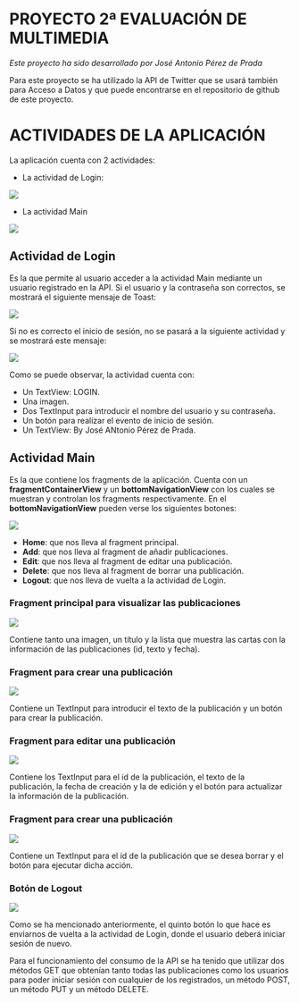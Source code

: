 # PROYECTO 2ª EVALUACIÓN DE MULTIMEDIA
*Este proyecto ha sido desarrollado por José Antonio Pérez de Prada*

Para este proyecto se ha utilizado la API de Twitter que se usará también para Acceso a Datos y que puede encontrarse en el repositorio de github de este proyecto.

# ACTIVIDADES DE LA APLICACIÓN
La aplicación cuenta con 2 actividades:
- La actividad de Login:

![](resourcesReadme/menuLogin.png)

- La actividad Main

![](resourcesReadme/activityMainYhomeFragment.png)

## Actividad de Login
Es la que permite al usuario acceder a la actividad Main mediante un usuario registrado en la API.
Si el usuario y la contraseña son correctos, se mostrará el siguiente mensaje de Toast:

![](resourcesReadme/toastCorrectoMenuLogin.png)

Si no es correcto el inicio de sesión, no se pasará a la siguiente actividad y se mostrará este mensaje:

![](resourcesReadme/toastMenuLogin.png)

Como se puede observar, la actividad cuenta con:
- Un TextView: LOGIN.
- Una imagen.
- Dos TextInput para introducir el nombre del usuario y su contraseña.
- Un botón para realizar el evento de inicio de sesión.
- Un TextView: By José ANtonio Pérez de Prada.

## Actividad Main
Es la que contiene los fragments de la aplicación.
Cuenta con un **fragmentContainerView** y un **bottomNavigationView** con los cuales se muestran y controlan los fragments respectivamente.
En el **bottomNavigationView** pueden verse los siguientes botones:

![](resourcesReadme/bottomNav.png)

- **Home**: que nos lleva al fragment principal.
- **Add**: que nos lleva al fragment de añadir publicaciones.
- **Edit**: que nos lleva al fragment de editar una publicación.
- **Delete**: que nos lleva al fragment de borrar una publicación.
- **Logout**: que nos lleva de vuelta a la actividad de Login.

### Fragment principal para visualizar las publicaciones
![](resourcesReadme/activityMainYhomeFragment.png)

Contiene tanto una imagen, un título y la lista que muestra las cartas con la información de las publicaciones (id, texto y fecha).

### Fragment para crear una publicación
![](resourcesReadme/addFragment.png)

Contiene un TextInput para introducir el texto de la publicación y un botón para crear la publicación.

### Fragment para editar una publicación
![](resourcesReadme/updateFragment.png)

Contiene los TextInput para el id de la publicación, el texto de la publicación, la fecha de creación y la de edición y el botón para actualizar la información de la publicación.

### Fragment para crear una publicación
![](resourcesReadme/deleteFragment.png)

Contiene un TextInput para el id de la publicación que se desea borrar y el botón para ejecutar dicha acción.

### Botón de Logout
![](resourcesReadme/logoutButton.png)

Como se ha mencionado anteriormente, el quinto botón lo que hace es enviarnos de vuelta a la actividad de Login, donde el usuario deberá iniciar sesión de nuevo.


Para el funcionamiento del consumo de la API se ha tenido que utilizar dos métodos GET que obtenían tanto todas las publicaciones como los usuarios para poder iniciar sesión con cualquier de los registrados, un método POST, un método PUT y un método DELETE.